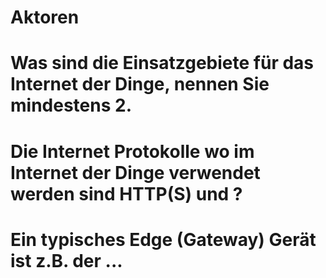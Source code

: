
# Aktoren

# Was sind die Einsatzgebiete für das Internet der Dinge, nennen Sie mindestens 2.

# Die Internet Protokolle wo im Internet der Dinge verwendet werden sind HTTP(S) und ?

# Ein typisches Edge (Gateway) Gerät ist z.B. der ...
